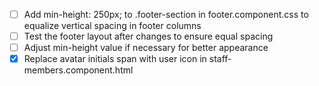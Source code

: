 - [ ] Add min-height: 250px; to .footer-section in footer.component.css to equalize vertical spacing in footer columns
- [ ] Test the footer layout after changes to ensure equal spacing
- [ ] Adjust min-height value if necessary for better appearance
- [x] Replace avatar initials span with user icon in staff-members.component.html
